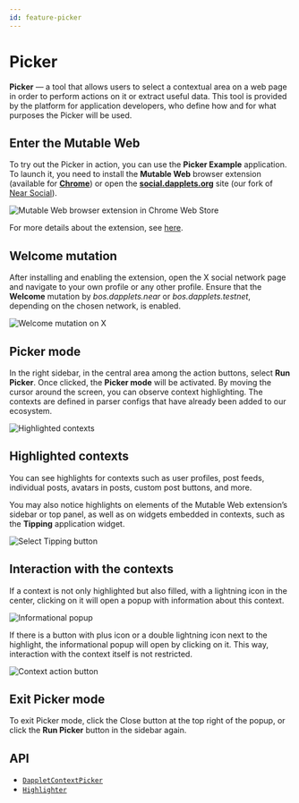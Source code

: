 ```yaml
---
id: feature-picker
---
```


# Picker

**Picker** — a tool that allows users to select a contextual area on a web page in order to perform actions on it or extract useful data. This tool is provided by the platform for application developers, who define how and for what purposes the Picker will be used.

## Enter the Mutable Web

To try out the Picker in action, you can use the **Picker Example** application. To launch it, you need to install the **Mutable Web** browser extension (available for **[Chrome](https://chromewebstore.google.com/detail/mutable-web/cnahdmdbhkphpbpbjjbfdnmbphbenglc)**) or open the **[social.dapplets.org](https://social.dapplets.org/)** site (our fork of [Near Social](https://near.social/)).

![Mutable Web browser extension in Chrome Web Store](/img/picker/docs-picker-00.png)

For more details about the extension, see [here](/docs/how-to-start).

## Welcome mutation

After installing and enabling the extension, open the X social network page and navigate to your own profile or any other profile. Ensure that the **Welcome** mutation by _bos.dapplets.near_ or _bos.dapplets.testnet_, depending on the chosen network, is enabled.

![Welcome mutation on X](/img/picker/docs-picker-01.png)

## Picker mode

In the right sidebar, in the central area among the action buttons, select **Run Picker**. Once clicked, the **Picker mode** will be activated. By moving the cursor around the screen, you can observe context highlighting. The contexts are defined in parser configs that have already been added to our ecosystem.

![Highlighted contexts](/img/picker/docs-picker-02.png)

## Highlighted contexts

You can see highlights for contexts such as user profiles, post feeds, individual posts, avatars in posts, custom post buttons, and more.

You may also notice highlights on elements of the Mutable Web extension’s sidebar or top panel, as well as on widgets embedded in contexts, such as the **Tipping** application widget.

![Select Tipping button](/img/picker/docs-picker-03.png)

## Interaction with the contexts

If a context is not only highlighted but also filled, with a lightning icon in the center, clicking on it will open a popup with information about this context.

![Informational popup](/img/picker/docs-picker-04.png)

If there is a button with plus icon or a double lightning icon next to the highlight, the informational popup will open by clicking on it. This way, interaction with the context itself is not restricted.

![Context action button](/img/picker/docs-picker-05.png)

## Exit Picker mode

To exit Picker mode, click the Close button at the top right of the popup, or click the **Run Picker** button in the sidebar again.

## API

- [`DappletContextPicker`](/docs/api/dapplet-context-picker)
- [`Highlighter`](/docs/api/highlighter)

